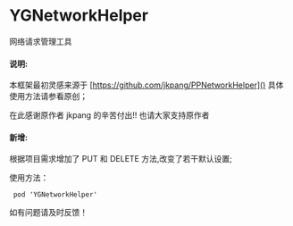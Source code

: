# YGNetworkHelper
网络请求管理工具



 
####  说明:
 本框架最初灵感来源于  [https://github.com/jkpang/PPNetworkHelper]()
具体使用方法请参看原创；
 
 在此感谢原作者 jkpang 的辛苦付出!! 也请大家支持原作者
 
 
####  新增:
 根据项目需求增加了 PUT 和 DELETE 方法,改变了若干默认设置;
 
 使用方法：
 
```
 pod 'YGNetworkHelper'
```
 

如有问题请及时反馈！


 


